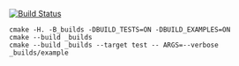 [![Build Status](https://travis-ci.org/SashaPozhuev1/SecondSemestr_matrix-0.0.3.svg?branch=master)](https://travis-ci.org/SashaPozhuev1/SecondSemestr_matrix-0.0.3)

```
cmake -H. -B_builds -DBUILD_TESTS=ON -DBUILD_EXAMPLES=ON
cmake --build _builds
cmake --build _builds --target test -- ARGS=--verbose
_builds/example
```
